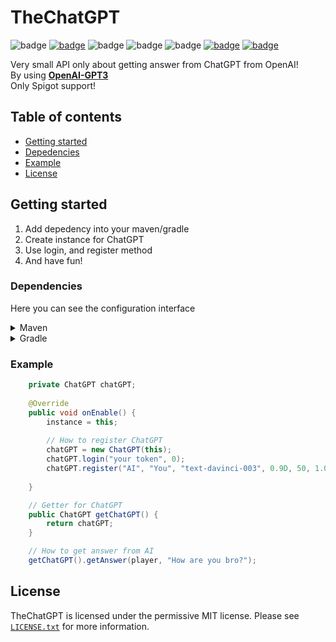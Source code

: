 # TheChatGPT
![badge](https://img.shields.io/github/v/release/Fly_Ultra/TheChatGPT)
[![badge](https://jitpack.io/v/Fly_Ultra/TheChatGPT.svg)](https://jitpack.io/#Fly_Ultra/TheChatGPT)
![badge](https://img.shields.io/github/downloads/Fly_Ultra/TheChatGPT/total)
![badge](https://img.shields.io/github/last-commit/Fly_Ultra/TheChatGPT)
![badge](https://img.shields.io/badge/platform-spigot-lightgrey)
[![badge](https://img.shields.io/discord/896466173166747650?label=discord)](https://discord.gg/2PpdrfxhD4)
[![badge](https://img.shields.io/github/license/Fly_Ultra/TheChatGPT)](https://github.com/Fly_Ultra/TheChatGPT/blob/master/LICENSE.txt)

Very small API only about getting answer from ChatGPT from OpenAI!<br>
By using [**OpenAI-GPT3**](https://github.com/TheoKanning/openai-java)<br>
Only Spigot support!

## Table of contents

* [Getting started](#getting-started)
* [Depedencies](#dependencies)
* [Example](#example)
* [License](#license)

## Getting started

1. Add depedency into your maven/gradle
2. Create instance for ChatGPT
3. Use login, and register method
4. And have fun!

### Dependencies

Here you can see the configuration interface

<details>
    <summary>Maven</summary>

```xml
<repository>
    <id>jitpack.io</id>
    <url>https://jitpack.io</url>
</repository>

<dependency>
    <groupId>com.github.Fly_Ultra</groupId>
    <artifactId>TheChatGPT</artifactId>
    <version>VERSION</version>
    <scope>compile</scope>
</dependency>
```
</details>

<details>
    <summary>Gradle</summary>

```gradle
allprojects {
    repositories {
        ...
        maven { url 'https://jitpack.io' }
    }
}

dependencies {
    implementation 'com.github.Fly_Ultra:TheChatGPT:VERSION'
}
```
</details>

### Example

```java
    private ChatGPT chatGPT;
    
    @Override
    public void onEnable() {
        instance = this;
        
        // How to register ChatGPT
        chatGPT = new ChatGPT(this);
        chatGPT.login("your token", 0);
        chatGPT.register("AI", "You", "text-davinci-003", 0.9D, 50, 1.0D, 0D, 0.6D);
        
    }

    // Getter for ChatGPT
    public ChatGPT getChatGPT() {
        return chatGPT;
    }

    // How to get answer from AI
    getChatGPT().getAnswer(player, "How are you bro?");
```


## License
TheChatGPT is licensed under the permissive MIT license. Please see [`LICENSE.txt`](https://github.com/Fly_Ultra/TheChatGPT/blob/master/LICENSE.txt) for more information.